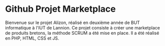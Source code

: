 # Github Projet Marketplace

Bienvenue sur le projet Alizon, réalisé en deuxième année de BUT informatique à l'IUT de Lannion. Ce projet consiste à créer une marketplace de produits bretons, la méthode SCRUM a été mise en place. 
Il a été réalisé en PHP, HTML, CSS et JS. 
